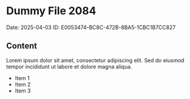 # Dummy File 2084

Date: 2025-04-03
ID: E0053474-BC8C-472B-8BA5-1CBC1B7CC827

## Content

Lorem ipsum dolor sit amet, consectetur adipiscing elit.
Sed do eiusmod tempor incididunt ut labore et dolore magna aliqua.

* Item 1
* Item 2
* Item 3

